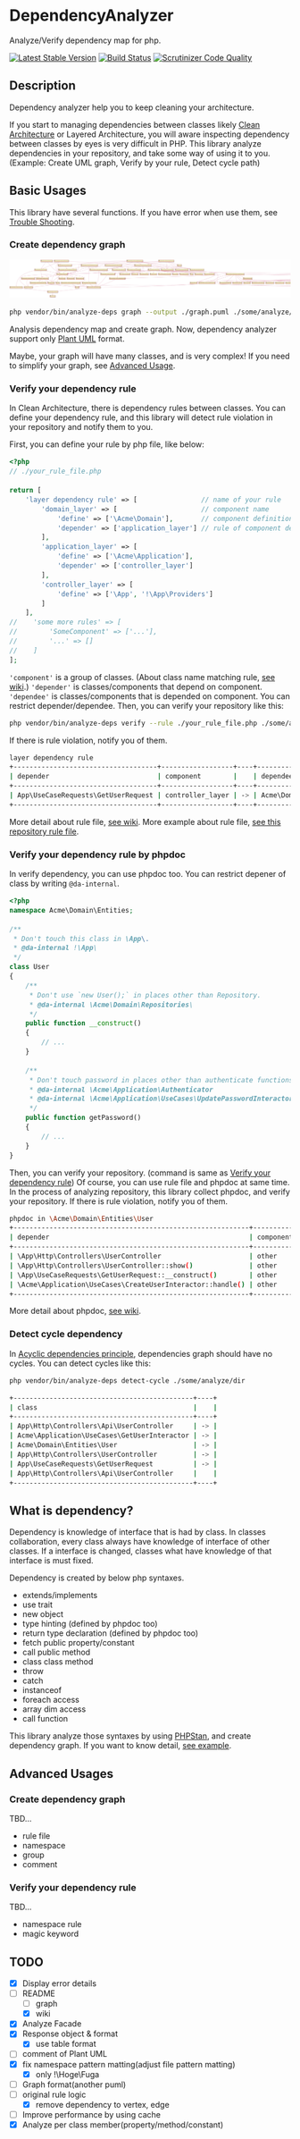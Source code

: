 # DependencyAnalyzer

Analyze/Verify dependency map for php.

[![Latest Stable Version](https://poser.pugx.org/nazonohito51/dependency-analyzer/version)](https://packagist.org/packages/nazonohito51/dependency-analyzer)
[![Build Status](https://scrutinizer-ci.com/g/nazonohito51/dependency-analyzer/badges/build.png?b=master)](https://scrutinizer-ci.com/g/nazonohito51/dependency-analyzer/build-status/master)
[![Scrutinizer Code Quality](https://scrutinizer-ci.com/g/nazonohito51/dependency-analyzer/badges/quality-score.png?b=master)](https://scrutinizer-ci.com/g/nazonohito51/dependency-analyzer/?branch=master)

## Description
Dependency analyzer help you to keep cleaning your architecture.

If you start to managing dependencies between classes likely [Clean Architecture](http://blog.cleancoder.com/uncle-bob/2012/08/13/the-clean-architecture.html) or Layered Architecture, you will aware inspecting dependency between classes by eyes is very difficult in PHP.
This library analyze dependencies in your repository, and take some way of using it to you.(Example: Create UML graph, Verify by your rule, Detect cycle path)

## Basic Usages
This library have several functions.
If you have error when use them, see [Trouble Shooting](https://github.com/nazonohito51/dependency-analyzer/wiki/Trouble-shooting).

### Create dependency graph

![graph](./dependency_graph_sample.png)

```bash
php vendor/bin/analyze-deps graph --output ./graph.puml ./some/analyze/dir1 ./some/analyze/dir2
```

Analysis dependency map and create graph. Now, dependency analyzer support only [Plant UML](https://github.com/plantuml/plantuml) format.

Maybe, your graph will have many classes, and is very complex! If you need to simplify your graph, see [Advanced Usage](#advanced-usages). 

### Verify your dependency rule
In Clean Architecture, there is dependency rules between classes.
You can define your dependency rule, and this library will detect rule violation in your repository and notify them to you.

First, you can define your rule by php file, like below:

```php
<?php
// ./your_rule_file.php

return [
    'layer dependency rule' => [                // name of your rule
        'domain_layer' => [                     // component name
            'define' => ['\Acme\Domain'],       // component definition by namespace
            'depender' => ['application_layer'] // rule of component dependency, for depender
        ],
        'application_layer' => [
            'define' => ['\Acme\Application'],
            'depender' => ['controller_layer']
        ],
        'controller_layer' => [
            'define' => ['\App', '!\App\Providers']
        ]
    ],
//    'some more rules' => [
//        'SomeComponent' => ['...'],
//        '...' => []
//    ]
];
```

`'component'` is a group of classes. (About class name matching rule, [see wiki](https://github.com/nazonohito51/dependency-analyzer/wiki/Class-name-matting).)
`'depender'` is classes/components that depend on component.
`'dependee'` is classes/components that is depended on component.
You can restrict depender/dependee.
Then, you can verify your repository like this:

```bash
php vendor/bin/analyze-deps verify --rule ./your_rule_file.php ./some/analyze/dir1 ./some/analyze/dir2
```

If there is rule violation, notify you of them.

```bash
layer dependency rule
+------------------------------------+------------------+----+---------------------------+--------------+
| depender                           | component        |    | dependee                  | component    |
+------------------------------------+------------------+----+---------------------------+--------------+
| App\UseCaseRequests\GetUserRequest | controller_layer | -> | Acme\Domain\Entities\User | domain_layer |
+------------------------------------+------------------+----+---------------------------+--------------+
```

More detail about rule file, [see wiki](https://github.com/nazonohito51/dependency-analyzer/wiki/Detail-of-rule-file).
More example about rule file, [see this repository rule file](https://github.com/nazonohito51/dependency-analyzer/blob/master/conf/this_repository_rule.php).

### Verify your dependency rule by phpdoc

In verify dependency, you can use phpdoc too.
You can restrict depener of class by writing `@da-internal`.

```php
<?php
namespace Acme\Domain\Entities;

/**
 * Don't touch this class in \App\.
 * @da-internal !\App\
 */
class User
{
    /**
     * Don't use `new User();` in places other than Repository.
     * @da-internal \Acme\Domain\Repositories\
     */
    public function __construct()
    {
        // ...
    }

    /**
     * Don't touch password in places other than authenticate functions.
     * @da-internal \Acme\Application\Authenticator
     * @da-internal \Acme\Application\UseCases\UpdatePasswordInteractor
     */
    public function getPassword()
    {
        // ...
    }
}
```

Then, you can verify your repository. (command is same as [Verify your dependency rule](#verify-your-dependency-rule))
Of course, you can use rule file and phpdoc at same time.
In the process of analyzing repository, this library collect phpdoc, and verify your repository.
If there is rule violation, notify you of them.

```bash
phpdoc in \Acme\Domain\Entities\User
+-----------------------------------------------------------+-----------+----+-------------------------------------------+-----------+
| depender                                                  | component |    | dependee                                  | component |
+-----------------------------------------------------------+-----------+----+-------------------------------------------+-----------+
| \App\Http\Controllers\UserController                      | other     | -> | \Acme\Domain\Entities\User                | phpdoc    |
| \App\Http\Controllers\UserController::show()              | other     | -> | \Acme\Domain\Entities\User::getId()       | phpdoc    |
| \App\UseCaseRequests\GetUserRequest::__construct()        | other     | -> | \Acme\Domain\Entities\User::__construct() | phpdoc    |
| \Acme\Application\UseCases\CreateUserInteractor::handle() | other     | -> | \Acme\Domain\Entities\User::getPassword() | phpdoc    |
+-----------------------------------------------------------+-----------+----+-------------------------------------------+-----------+
```

More detail about phpdoc, [see wiki](https://github.com/nazonohito51/dependency-analyzer/wiki/More-detail-of-phpdoc).

### Detect cycle dependency

In [Acyclic dependencies principle](https://en.wikipedia.org/wiki/Acyclic_dependencies_principle), dependencies graph should have no cycles.
You can detect cycles like this:

```bash
php vendor/bin/analyze-deps detect-cycle ./some/analyze/dir
```

```bash
+---------------------------------------------+----+
| class                                       |    |
+---------------------------------------------+----+
| App\Http\Controllers\Api\UserController     | -> |
| Acme\Application\UseCases\GetUserInteractor | -> |
| Acme\Domain\Entities\User                   | -> |
| App\Http\Controllers\UserController         | -> |
| App\UseCaseRequests\GetUserRequest          | -> |
| App\Http\Controllers\Api\UserController     |    |
+---------------------------------------------+----+
```

## What is dependency?
Dependency is knowledge of interface that is had by class.
In classes collaboration, every class always have knowledge of interface of other classes.
If a interface is changed, classes what have knowledge of that interface is must fixed.

Dependency is created by below php syntaxes.

* extends/implements
* use trait
* new object
* type hinting (defined by phpdoc too)
* return type declaration (defined by phpdoc too)
* fetch public property/constant
* call public method
* class class method
* throw
* catch
* instanceof
* foreach access
* array dim access
* call function

This library analyze those syntaxes by using [PHPStan](https://github.com/phpstan/phpstan), and create dependency graph.
If you want to know detail, [see example](https://github.com/nazonohito51/dependency-analyzer/blob/master/tests/fixtures/all_theme/AllTheme.php).

## Advanced Usages
### Create dependency graph
TBD...

* rule file
* namespace
* group
* comment

### Verify your dependency rule
TBD...

* namespace rule
* magic keyword

## TODO
- [x] Display error details
- [ ] README
  - [ ] graph
  - [x] wiki
- [x] Analyze Facade
- [x] Response object & format
  - [x] use table format
- [ ] comment of Plant UML
- [x] fix namespace pattern matting(adjust file pattern matting)
  - [x] only !\Hoge\Fuga
- [ ] Graph format(another puml)
- [ ] original rule logic
  - [x] remove dependency to vertex, edge
- [ ] Improve performance by using cache
- [x] Analyze per class member(property/method/constant)
